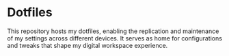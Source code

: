# Dotfiles

This repository hosts my dotfiles, enabling the replication and maintenance of my settings across different devices. It serves as home for configurations and tweaks that shape my digital workspace experience.
